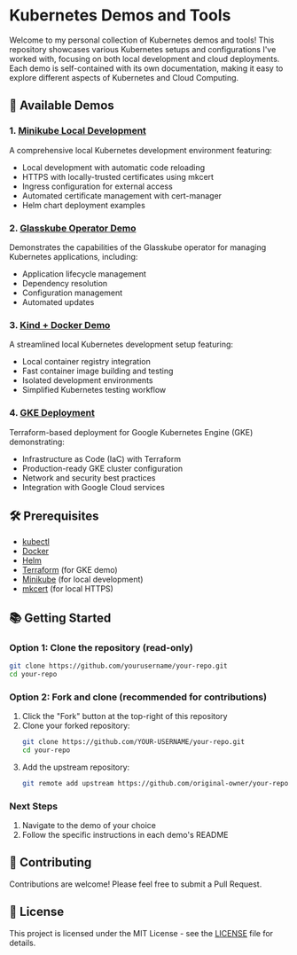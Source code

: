 # Kubernetes Demos and Tools

Welcome to my personal collection of Kubernetes demos and tools! This repository showcases various Kubernetes setups and configurations I've worked with, focusing on both local development and cloud deployments. Each demo is self-contained with its own documentation, making it easy to explore different aspects of Kubernetes and Cloud Computing.

## 🚀 Available Demos

### 1. [Minikube Local Development](minikube/README.md)
A comprehensive local Kubernetes development environment featuring:
- Local development with automatic code reloading
- HTTPS with locally-trusted certificates using mkcert
- Ingress configuration for external access
- Automated certificate management with cert-manager
- Helm chart deployment examples

### 2. [Glasskube Operator Demo](glasskube-demo/README.md)
Demonstrates the capabilities of the Glasskube operator for managing Kubernetes applications, including:
- Application lifecycle management
- Dependency resolution
- Configuration management
- Automated updates

### 3. [Kind + Docker Demo](kind-docker-demo/README.md)
A streamlined local Kubernetes development setup featuring:
- Local container registry integration
- Fast container image building and testing
- Isolated development environments
- Simplified Kubernetes testing workflow

### 4. [GKE Deployment](gke/README.md)
Terraform-based deployment for Google Kubernetes Engine (GKE) demonstrating:
- Infrastructure as Code (IaC) with Terraform
- Production-ready GKE cluster configuration
- Network and security best practices
- Integration with Google Cloud services

## 🛠 Prerequisites

- [kubectl](https://kubernetes.io/docs/tasks/tools/install-kubectl/)
- [Docker](https://docs.docker.com/get-docker/)
- [Helm](https://helm.sh/docs/intro/install/)
- [Terraform](https://learn.hashicorp.com/tutorials/terraform/install-cli) (for GKE demo)
- [Minikube](https://minikube.sigs.k8s.io/docs/start/) (for local development)
- [mkcert](https://github.com/FiloSottile/mkcert) (for local HTTPS)

## 📚 Getting Started

### Option 1: Clone the repository (read-only)
```sh
git clone https://github.com/yourusername/your-repo.git
cd your-repo
```

### Option 2: Fork and clone (recommended for contributions)
1. Click the "Fork" button at the top-right of this repository
2. Clone your forked repository:
   ```sh
   git clone https://github.com/YOUR-USERNAME/your-repo.git
   cd your-repo
   ```
3. Add the upstream repository:
   ```sh
   git remote add upstream https://github.com/original-owner/your-repo.git
   ```

### Next Steps
1. Navigate to the demo of your choice
2. Follow the specific instructions in each demo's README

## 🤝 Contributing

Contributions are welcome! Please feel free to submit a Pull Request.

## 📄 License

This project is licensed under the MIT License - see the [LICENSE](LICENSE) file for details.
